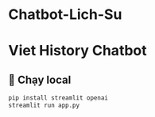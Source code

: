 # Chatbot-Lich-Su
# Viet History Chatbot

## 🚀 Chạy local

```bash
pip install streamlit openai
streamlit run app.py
